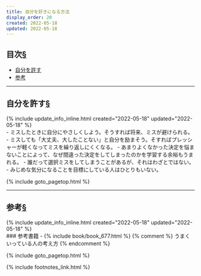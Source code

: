 ```yaml
---
title: 自分を好きになる方法
display_order: 20
created: 2022-05-18
updated: 2022-05-18
---
```


## <a name="index">目次</a><a class="heading-anchor-permalink" href="#目次">§</a>

<ul id="index_ul">
<li><a href="#自分を許す">自分を許す</a></li>
<li><a href="#参考">参考</a></li>
</ul>

* * *
## <a name="自分を許す">自分を許す</a><a class="heading-anchor-permalink" href="#自分を許す">§</a>
<div class="chapter-updated">{% include update_info_inline.html created="2022-05-18" updated="2022-05-18" %}</div>
- ミスしたときに自分にやさしくしよう。そうすれば将来、ミスが避けられる。
- ミスしても「大丈夫、大したことない」と自分を励まそう。そすればプレッシャーが軽くなってミスを繰り返しにくくなる。
- あまりよくなかった決定を悩まないことによって、なぜ間違った決定をしてしまったのかを学習する余裕もうまれる。
- 誰だって選択ミスをしてしまうことがあるが、それはわざとではない。
- みじめな気分になることを目標にしている人はひとりもいない。

{% include goto_pagetop.html %}

* * *
## <a name="参考">参考</a><a class="heading-anchor-permalink" href="#参考">§</a>
<div class="chapter-updated">{% include update_info_inline.html created="2022-05-18" updated="2022-05-18" %}</div>
### 参考書籍
- {% include book/book_677.html %} {% comment %} うまくいっている人の考え方 {% endcomment %}

{% include goto_pagetop.html %}

{% include footnotes_link.html %}
